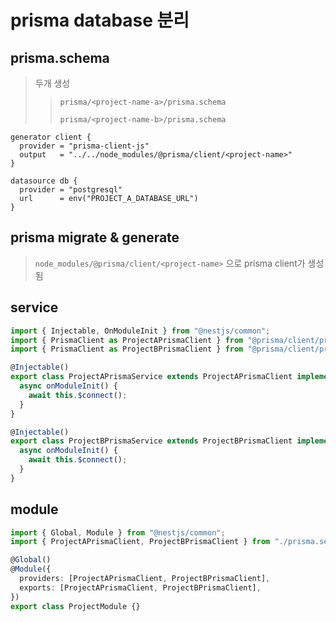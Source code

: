 # prisma database 분리

## prisma.schema

> 두개 생성
>
> > `prisma/<project-name-a>/prisma.schema`
> >
> > `prisma/<project-name-b>/prisma.schema`

```prisma
generator client {
  provider = "prisma-client-js"
  output   = "../../node_modules/@prisma/client/<project-name>"
}

datasource db {
  provider = "postgresql"
  url      = env("PROJECT_A_DATABASE_URL")
}
```

## prisma migrate & generate

> `node_modules/@prisma/client/<project-name>` 으로 prisma client가 생성됨

## service

```ts
import { Injectable, OnModuleInit } from "@nestjs/common";
import { PrismaClient as ProjectAPrismaClient } from "@prisma/client/project-a";
import { PrismaClient as ProjectBPrismaClient } from "@prisma/client/project-b";

@Injectable()
export class ProjectAPrismaService extends ProjectAPrismaClient implements OnModuleInit {
  async onModuleInit() {
    await this.$connect();
  }
}

@Injectable()
export class ProjectBPrismaService extends ProjectBPrismaClient implements OnModuleInit {
  async onModuleInit() {
    await this.$connect();
  }
}
```

## module

```ts
import { Global, Module } from "@nestjs/common";
import { ProjectAPrismaClient, ProjectBPrismaClient } from "./prisma.service";

@Global()
@Module({
  providers: [ProjectAPrismaClient, ProjectBPrismaClient],
  exports: [ProjectAPrismaClient, ProjectBPrismaClient],
})
export class ProjectModule {}
```
